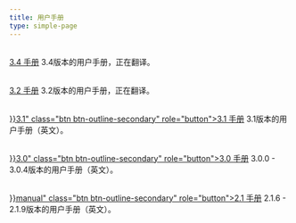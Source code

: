 ```yaml
---
title: 用户手册
type: simple-page
---
```


<p>
<br />
<a href="latest" class="btn btn-primary" role="button">3.4 手册</a> 3.4版本的用户手册，正在翻译。
</p>
<p>
<br />
<a href="3.2" class="btn btn-outline-secondary" role="button">3.2 手册</a> 3.2版本的用户手册，正在翻译。
</p>
<p>
<p>
<br />
<a href="{{< relref path="docs" lang="en">}}3.1" class="btn btn-outline-secondary" role="button">3.1 手册</a> 3.1版本的用户手册（英文）。
</p>
<p>
<p>
<br />
<a href="{{< relref path="docs" lang="en">}}3.0" class="btn btn-outline-secondary" role="button">3.0 手册</a> 3.0.0 - 3.0.4版本的用户手册（英文）。
</p>
<p>
<br />
<a href="{{< relref path="docs" lang="en">}}manual" class="btn btn-outline-secondary" role="button">2.1 手册</a> 2.1.6 - 2.1.9版本的用户手册（英文）。
</p>

<br />
